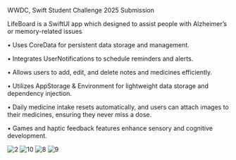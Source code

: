 WWDC, Swift Student Challenge 2025 Submission

LifeBoard is a SwiftUI app which designed to assist people with Alzheimer’s or memory-related issues

• Uses CoreData for persistent data storage and management.

• Integrates UserNotifications to schedule reminders and alerts.

• Allows users to add, edit, and delete notes and medicines efficiently.

• Utilizes AppStorage & Environment for lightweight data storage and dependency injection.

• Daily medicine intake resets automatically, and users can attach images to their medicines, ensuring they never miss a dose.

• Games and haptic feedback features enhance sensory and cognitive development.

![2](https://github.com/user-attachments/assets/349c0e4a-6d4b-4009-8410-0fd1e4f7f28b)
![10](https://github.com/user-attachments/assets/b04ed148-72fb-4494-bf42-f4a75de8ad34)
![8](https://github.com/user-attachments/assets/2ab09798-2459-4cb6-aa2b-608a95907b04)
![9](https://github.com/user-attachments/assets/198a961c-ec89-4623-82ee-e482096c31c0)
